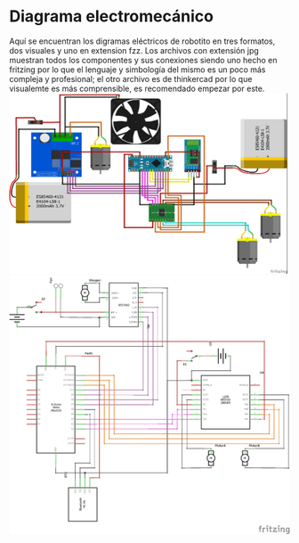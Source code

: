 ﻿# Diagrama electromecánico
 Aquí se encuentran los digramas eléctricos de robotito en tres formatos, dos visuales y uno en extension fzz.
 Los archivos con extensión jpg muestran todos los componentes y sus conexiones siendo uno hecho en fritzing por lo que el lenguaje y simbología del mismo es un poco más compleja y profesional; el otro archivo es de thinkercad por lo que visualemte es más comprensible, es recomendado empezar por este.
<img src="breadboard.jpg" width="500" height="324">
<img src="schematic.jpg">
